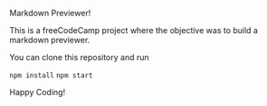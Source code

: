 Markdown Previewer!


This is a freeCodeCamp project where the objective was to build a markdown previewer.

You can clone this repository and run 

```npm install```
```npm start```


Happy Coding!
